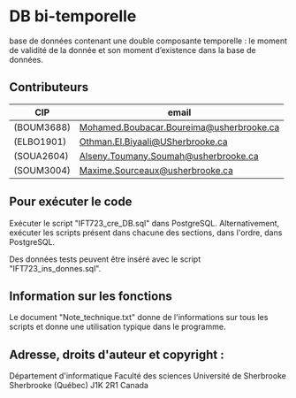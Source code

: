 # DB bi-temporelle
base de données contenant une double composante temporelle : le moment de validité de la donnée et son moment d’existence dans la base de données.



## Contributeurs
| CIP         | email                                    | 
|-------------|------------------------------------------|
| (BOUM3688)  | Mohamed.Boubacar.Boureima@usherbrooke.ca |
| (ELBO1901)  | Othman.El.Biyaali@USherbrooke.ca         |
| (SOUA2604)  | Alseny.Toumany.Soumah@usherbrooke.ca     |
| (SOUM3004)  | Maxime.Sourceaux@usherbrooke.ca          |

## Pour exécuter le code
Exécuter le script "IFT723_cre_DB.sql" dans PostgreSQL.
Alternativement, exécuter les scripts présent dans chacune des sections, dans l'ordre, dans PostgreSQL.

Des données tests peuvent être inséré avec le script "IFT723_ins_donnes.sql".

## Information sur les fonctions
Le document "Note_technique.txt" donne de l'informations sur tous les scripts et donne une utilisation typique dans le programme.


## Adresse, droits d'auteur et copyright :
  Département d'informatique
  Faculté des sciences
  Université de Sherbrooke
  Sherbrooke (Québec)  J1K 2R1
  Canada